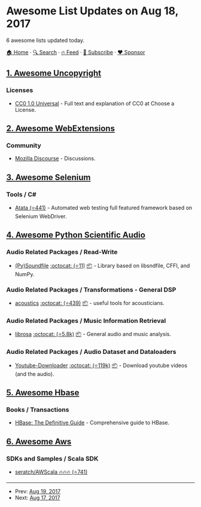 # Awesome List Updates on Aug 18, 2017

6 awesome lists updated today.

[🏠 Home](/README.md) · [🔍 Search](https://www.trackawesomelist.com/search/) · [🔥 Feed](https://www.trackawesomelist.com/rss.xml) · [📮 Subscribe](https://trackawesomelist.us17.list-manage.com/subscribe?u=d2f0117aa829c83a63ec63c2f&id=36a103854c) · [❤️  Sponsor](https://github.com/sponsors/theowenyoung)



## [1. Awesome Uncopyright](/content/johnjago/awesome-uncopyright/README.md)

### Licenses

*   [CC0 1.0 Universal](https://choosealicense.com/licenses/cc0-1.0/) - Full text and explanation of CC0 at Choose a License.

## [2. Awesome WebExtensions](/content/fregante/Awesome-WebExtensions/README.md)

### Community

*   [Mozilla Discourse](https://discourse.mozilla.org/c/add-ons) - Discussions.

## [3. Awesome Selenium](/content/christian-bromann/awesome-selenium/README.md)

### Tools / C#

*   [Atata (⭐441)](https://github.com/atata-framework/atata) - Automated web testing full featured framework based on Selenium WebDriver.

## [4. Awesome Python Scientific Audio](/content/faroit/awesome-python-scientific-audio/README.md)

### Audio Related Packages / Read-Write

*   [(Py)Soundfile](http://pysoundfile.readthedocs.io/) [:octocat: (⭐11)](https://github.com/bastibe/PySoundFile) [:package:](https://pypi.python.org/pypi/SoundFile) - Library based on libsndfile, CFFI, and NumPy.

### Audio Related Packages / Transformations - General DSP

*   [acoustics](http://python-acoustics.github.io/python-acoustics/) [:octocat: (⭐439)](https://github.com/python-acoustics/python-acoustics/) [:package:](https://pypi.python.org/pypi/acoustics) - useful tools for acousticians.

### Audio Related Packages / Music Information Retrieval

*   [librosa](http://librosa.github.io/librosa/) [:octocat: (⭐5.8k)](https://github.com/librosa/librosa) [:package:](https://pypi.python.org/pypi/librosa) - General audio and music analysis.

### Audio Related Packages / Audio Dataset and Dataloaders

*   [Youtube-Downloader](http://rg3.github.io/youtube-dl/) [:octocat: (⭐119k)](https://github.com/rg3/youtube-dl) [:package:](https://pypi.python.org/pypi/youtube_dl) - Download youtube videos (and the audio).

## [5. Awesome Hbase](/content/rayokota/awesome-hbase/README.md)

### Books / Transactions

*   [HBase: The Definitive Guide](http://shop.oreilly.com/product/0636920014348.do) - Comprehensive guide to HBase.

## [6. Awesome Aws](/content/donnemartin/awesome-aws/README.md)

### SDKs and Samples / Scala SDK

*   [seratch/AWScala :fire::fire::fire: (⭐741)](https://github.com/seratch/AWScala)

---

- Prev: [Aug 19, 2017](/content/2017/08/19/README.md)
- Next: [Aug 17, 2017](/content/2017/08/17/README.md)